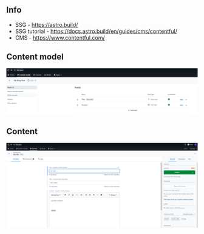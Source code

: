## Info

* SSG - https://astro.build/  
* SSG tutorial - https://docs.astro.build/en/guides/cms/contentful/  
* CMS - https://www.contentful.com/

## Content model

![content model](images/content_model.PNG)

## Content

![content](images/content.PNG)